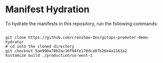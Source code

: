 
# Manifest Hydration

To hydrate the manifests in this repository, run the following commands:

```shell

git clone https://github.com/crenshaw-dev/gitops-promoter-demo-hydrator
# cd into the cloned directory
git checkout 5ae990a78b2ac16f94fe178dca07b26e4a1161a2
kustomize build ./production/us-west-1
```